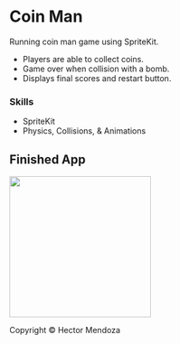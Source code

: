 # Coin Man
Running coin man game using SpriteKit.

- Players are able to collect coins.
- Game over when collision with a bomb.
- Displays final scores and restart button.

### Skills
* SpriteKit
* Physics, Collisions, & Animations


## Finished App
<img src="coinman.gif" width="250">

Copyright © Hector Mendoza
